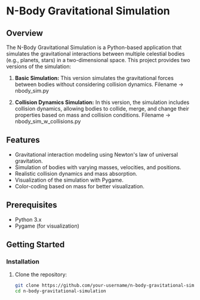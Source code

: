 # N-Body Gravitational Simulation

## Overview

The N-Body Gravitational Simulation is a Python-based application that simulates the gravitational interactions between multiple celestial bodies (e.g., planets, stars) in a two-dimensional space. This project provides two versions of the simulation:

1. **Basic Simulation:** This version simulates the gravitational forces between bodies without considering collision dynamics. Filename -> nbody_sim.py

2. **Collision Dynamics Simulation:** In this version, the simulation includes collision dynamics, allowing bodies to collide, merge, and change their properties based on mass and collision conditions. Filename -> nbody_sim_w_collisions.py

## Features

- Gravitational interaction modeling using Newton's law of universal gravitation.
- Simulation of bodies with varying masses, velocities, and positions.
- Realistic collision dynamics and mass absorption.
- Visualization of the simulation with Pygame.
- Color-coding based on mass for better visualization.

## Prerequisites

- Python 3.x
- Pygame (for visualization)

## Getting Started

### Installation

1. Clone the repository:

   ```bash
   git clone https://github.com/your-username/n-body-gravitational-simulation.git
   cd n-body-gravitational-simulation
